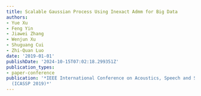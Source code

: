 ```yaml
---
title: Scalable Gaussian Process Using Inexact Admm for Big Data
authors:
- Yue Xu
- Feng Yin
- Jiawei Zhang
- Wenjun Xu
- Shuguang Cui
- Zhi-Quan Luo
date: '2019-01-01'
publishDate: '2024-10-15T07:02:18.299351Z'
publication_types:
- paper-conference
publication: '*IEEE International Conference on Acoustics, Speech and Signal Processing
  (ICASSP 2019)*'
---
```

